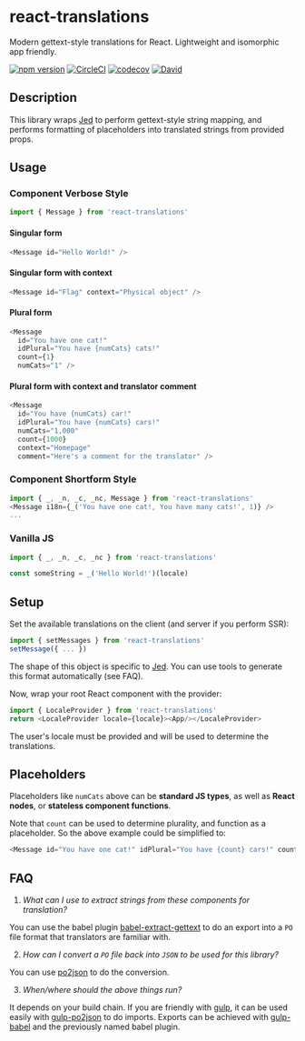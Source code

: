# react-translations
Modern gettext-style translations for React. Lightweight and isomorphic app friendly.

[![npm version](https://badge.fury.io/js/react-translations.svg)](https://badge.fury.io/js/react-translations) [![CircleCI](https://circleci.com/gh/rtymchyk/react-translations.svg?style=shield)](https://circleci.com/gh/rtymchyk/react-translations) [![codecov](https://codecov.io/gh/rtymchyk/react-translations/branch/master/graph/badge.svg)](https://codecov.io/gh/rtymchyk/react-translations) [![David](https://david-dm.org/rtymchyk/react-translations.svg)](https://david-dm.org/rtymchyk/react-translations)

## Description
This library wraps [Jed](https://github.com/messageformat/Jed) to perform gettext-style string mapping, and performs formatting of placeholders into translated strings from provided props.

## Usage
### Component Verbose Style
```javascript
import { Message } from 'react-translations'
```

#### Singular form
```javascript
<Message id="Hello World!" />
```

#### Singular form with context
```javascript
<Message id="Flag" context="Physical object" />
```
#### Plural form
```javascript
<Message
  id="You have one cat!"
  idPlural="You have {numCats} cats!"
  count={1}
  numCats="1" />
```

#### Plural form with context and translator comment
```javascript
<Message
  id="You have {numCats} car!"
  idPlural="You have {numCats} cars!"
  numCats="1,000"
  count={1000}
  context="Homepage"
  comment="Here's a comment for the translator" />
```

### Component Shortform Style
```javascript
import { _, _n, _c, _nc, Message } from 'react-translations'
<Message i18n={_('You have one cat!, You have many cats!', 1)} />
...
```

### Vanilla JS
```javascript
import { _, _n, _c, _nc } from 'react-translations'

const someString = _('Hello World!')(locale)
```

## Setup
Set the available translations on the client (and server if you perform SSR):
```javascript
import { setMessages } from 'react-translations'
setMessage({ ... })
```
The shape of this object is specific to [Jed](http://messageformat.github.io/Jed/). You can use tools to generate this format automatically (see FAQ).

Now, wrap your root React component with the provider:
```javascript
import { LocaleProvider } from 'react-translations'
return <LocaleProvider locale={locale}><App/></LocaleProvider>
```
The user's locale must be provided and will be used to determine the translations.

## Placeholders
Placeholders like `numCats` above can be **standard JS types**, as well as **React nodes**, or **stateless component functions**. 

Note that `count` can be used to determine plurality, and function as a placeholder. So the above example could be simplified to:
```javascript
<Message id="You have one cat!" idPlural="You have {count} cars!" count={1000} />
```

## FAQ
1. *What can I use to extract strings from these components for translation?*

You can use the babel plugin [babel-extract-gettext](https://github.com/rtymchyk/babel-extract-gettext) to do an export into a `PO` file format that translators are familiar with.

2. *How can I convert a `PO` file back into `JSON` to be used for this library?*

You can use [po2json](https://www.npmjs.com/package/po2json) to do the conversion.

3. *When/where should the above things run?*

It depends on your build chain. If you are friendly with [gulp](https://www.npmjs.com/package/gulp), it can be used easily with [gulp-po2json](https://www.npmjs.com/package/gulp-po2json) to do imports. Exports can be achieved with [gulp-babel](https://www.npmjs.com/package/gulp-babel) and the previously named babel plugin.
